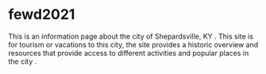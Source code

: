 # fewd2021
This is an information page about the city of Shepardsville, KY . This site is for tourism or vacations to this city, the site provides a historic overview and resources that provide access to different activities and popular places in the  city . 
